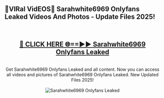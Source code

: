 <h2>🔴VIRal VidEOS🔴 Sarahwhite6969 Onlyfans Leaked Videos And Photos - Update Files 2025!</h2>
<br>
<div align="center">
<h2><a href="https://virallinks.top/odZfE0" rel="nofollow">🔴 CLICK HERE 🌐==►► Sarahwhite6969 Onlyfans Leaked</a></h2>
<br>
Get Sarahwhite6969 Onlyfans Leaked and all content. Now you can access all videos and pictures of Sarahwhite6969 Onlyfans Leaked. New Updated Files 2025!
<br>
<br>
<a href="https://virallinks.top/odZfE0" rel="nofollow" data-target="animated-image.originalLink"><img src="https://i.imgur.com/dJHk4Zq.gif)" alt="Sarahwhite6969 Onlyfans Leaked" style="max-width: 100%; display: inline-block;" data-target="animated-image.originalImage"></a>
</div>
<br>
